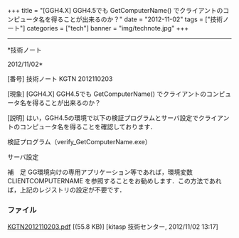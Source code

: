 ﻿+++
title = "[GGH4.X] GGH4.5でも GetComputerName() でクライアントのコンピュータ名を得ることが出来るのか？"
date = "2012-11-02"
tags = ["技術ノート"]
categories = ["tech"]
banner = "img/technote.jpg"
+++

-----------------------------------------------------------------------------------------------------------------------------

*技術ノート

2012/11/02*


[番号]
技術ノート KGTN 2012110203

[現象]
[GGH4.X] GGH4.5でも GetComputerName()
でクライアントのコンピュータ名を得ることが出来るのか？

[説明]
はい，GGH4.5の環境で以下の検証プログラムとサーバ設定でクライアントのコンピュータ名を得ることを確認しております．

検証プログラム（verify_GetComputerName.exe）

サーバ設定

補　足
GG環境向けの専用アプリケーション等であれば，環境変数 CLIENTCOMPUTERNAME
を参照することをお勧めします．この方法であれば，上記のレジストリの設定が不要です．


### ファイル

 
 


[KGTN2012110203.pdf](http://techreport.kitasp.net/attachments/download/1080/KGTN2012110203.pdf)
 [(55.8 KB)] [kitasp 技術センター, 2012/11/02
13:17]


 


 

